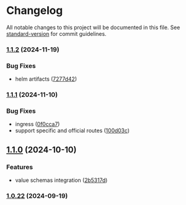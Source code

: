 # Changelog

All notable changes to this project will be documented in this file. See [standard-version](https://github.com/conventional-changelog/standard-version) for commit guidelines.

### [1.1.2](https://github.com/MapColonies/mc-thumbnail-generator/compare/v1.1.1...v1.1.2) (2024-11-19)


### Bug Fixes

* helm artifacts ([7277d42](https://github.com/MapColonies/mc-thumbnail-generator/commit/7277d4263bfb59ddf49268c5dce876eb9e8dd5d6))

### [1.1.1](https://github.com/MapColonies/mc-thumbnail-generator/compare/v1.1.0...v1.1.1) (2024-11-10)


### Bug Fixes

* ingress ([0f0cca7](https://github.com/MapColonies/mc-thumbnail-generator/commit/0f0cca78c350b79a3e1c7b506fb8081a7588dceb))
* support specific and official routes ([100d03c](https://github.com/MapColonies/mc-thumbnail-generator/commit/100d03cef4871ab67dced247792059fc8c1960f8))

## [1.1.0](https://github.com/MapColonies/mc-thumbnail-generator/compare/v1.0.22...v1.1.0) (2024-10-10)


### Features

* value schemas integration ([2b5317d](https://github.com/MapColonies/mc-thumbnail-generator/commit/2b5317dcc1a827338c1874fae469c5737007e1b6))

### [1.0.22](https://github.com/MapColonies/mc-thumbnail-generator/compare/v1.0.21...v1.0.22) (2024-09-19)
